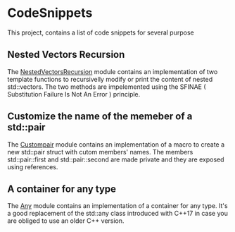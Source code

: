 # CodeSnippets
This project, contains a list of code snippets for several purpose

## Nested Vectors Recursion
The [NestedVectorsRecursion](https://github.com/shogunxam/CodeSnippets/blob/90857a8ddbaa7d11d7c301312c14f75ca3a7ecbb/NestedVectorsRecursion.cpp) module contains an implementation of two template functions to recursivelly modify or print the content of nested std::vectors.
The two methods are impelemented using the SFINAE ( Substitution Failure Is Not An Error ) principle.

## Customize the name of the memeber of a std::pair 
The [Custompair](https://github.com/shogunxam/CodeSnippets/blob/e68aaecaaf4f13911a880fa54fb85c8e928663bd/CustomPair.cpp) module contains an implementation of a macro to create a new std::pair struct with cutom members' names. The members std::pair::first and std::pair::second are made private and they are exposed using references.

## A container for any type
The [Any](https://github.com/shogunxam/CodeSnippets/blob/707bed74eebc96fc78414ba286b19cffefaa3d9a/Any.cpp) module contains an implementation of a container for any type. It's a good replacement of the std::any class introduced with C++17 in case you are obliged to use an older C++ version.
